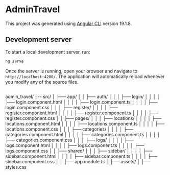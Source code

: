 # AdminTravel

This project was generated using [Angular CLI](https://github.com/angular/angular-cli) version 19.1.8.

## Development server

To start a local development server, run:

```bash
ng serve
```

Once the server is running, open your browser and navigate to `http://localhost:4200/`. The application will automatically reload whenever you modify any of the source files.

##
admin_travel/
│-- src/
│   ├── app/
│   │   ├── auth/
│   │   │   ├── login/
│   │   │   │   ├── login.component.html
│   │   │   │   ├── login.component.ts
│   │   │   │   ├── login.component.css
│   │   │   ├── register/
│   │   │   │   ├── register.component.html
│   │   │   │   ├── register.component.ts
│   │   │   │   ├── register.component.css
│   │   ├── pages/
│   │   │   ├── locations/
│   │   │   │   ├── locations.component.html
│   │   │   │   ├── locations.component.ts
│   │   │   │   ├── locations.component.css
│   │   │   ├── categories/
│   │   │   │   ├── categories.component.html
│   │   │   │   ├── categories.component.ts
│   │   │   │   ├── categories.component.css
│   │   │   ├── logs/
│   │   │   │   ├── logs.component.html
│   │   │   │   ├── logs.component.ts
│   │   │   │   ├── logs.component.css
│   │   ├── shared/
│   │   │   ├── sidebar/
│   │   │   │   ├── sidebar.component.html
│   │   │   │   ├── sidebar.component.ts
│   │   │   │   ├── sidebar.component.css
│   │   ├── app.module.ts
│   ├── assets/
│   ├── styles.css

